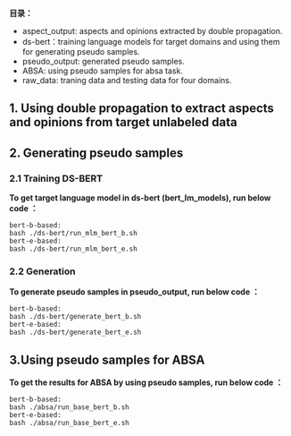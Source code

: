 **目录：**

- aspect_output: aspects and opinions extracted by double propagation.
- ds-bert：training language models for target domains and using them for generating pseudo samples.
- pseudo_output: generated pseudo samples.
- ABSA: using pseudo samples for absa task.
- raw_data: traning data and testing data for four domains.


## **1. Using double propagation to extract aspects and opinions from target unlabeled data**

## **2. Generating pseudo samples**

### **2.1 Training DS-BERT**

**To get target language model in ds-bert (bert_lm_models), run below code ：**

```
bert-b-based:
bash ./ds-bert/run_mlm_bert_b.sh
bert-e-based:
bash ./ds-bert/run_mlm_bert_e.sh
```

### 2.2 Generation

**To generate pseudo samples in pseudo_output, run below code ：**

```
bert-b-based:
bash ./ds-bert/generate_bert_b.sh
bert-e-based:
bash ./ds-bert/generate_bert_e.sh
```

## 3.Using pseudo samples for ABSA 

**To get the results for ABSA by using pseudo samples, run below code ：**

```
bert-b-based:
bash ./absa/run_base_bert_b.sh
bert-e-based:
bash ./absa/run_base_bert_e.sh
```
